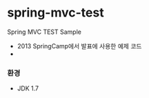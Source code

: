spring-mvc-test
===============

Spring MVC TEST Sample

* 2013 SpringCamp에서 발표에 사용한 예제 코드
* 
### 환경
* JDK 1.7
